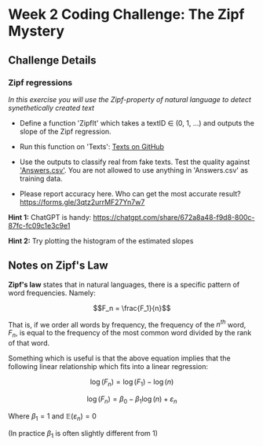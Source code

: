 # Week 2 Coding Challenge: The Zipf Mystery

## Challenge Details

### Zipf regressions
*In this exercise you will use the Zipf-property of natural language to detect synethetically created text*

- Define a function 'ZipfIt' which takes a textID ∈ (0, 1, ...) and
outputs the slope of the Zipf regression. 

- Run this function on 'Texts': [Texts on
GitHub](https://github.com/christianvedels/News_and_Market_Sentiment_Analytics/tree/main/Lecture%202%20-%20Data%20wrangling%20with%20text/Coding_challenge_data/Texts)

- Use the outputs to classify real from fake texts. Test the quality
against ['Answers.csv'](https://github.com/christianvedels/News_and_Market_Sentiment_Analytics/blob/main/Lecture%202%20-%20Data%20wrangling%20with%20text/Coding_challenge_data/Answer.csv). You are not allowed to use anything in
'Answers.csv' as training data.

- Please report accuracy here. Who can get the most accurate result? https://forms.gle/3qtz2urrMF27Yn7w7

**Hint 1:** ChatGPT is handy: https://chatgpt.com/share/672a8a48-f9d8-800c-87fc-fc09c1e3c9e1 

**Hint 2:** Try plotting the histogram of the estimated slopes

## Notes on Zipf's Law

**Zipf's law** states that in natural languages, there is a specific
pattern of word frequencies. Namely:

$$F_n = \frac{F_1}{n}$$

That is, if we order all words by frequency, the frequency of the $n^{th}$
word, $F_n$, is equal to the frequency of the most common word divided by
the rank of that word.

Something which is useful is that the above equation implies that the
following linear relationship which fits into a linear regression:

$$\log(F_n) = \log(F_1) - \log(n)$$

$$\log(F_n) = \beta_0 - \beta_1 \log(n) + \varepsilon_n$$

Where $\beta_1 = 1$ and $\mathbb{E}(\varepsilon_n) = 0$

(In practice $\beta_1$ is often slightly different from 1)
